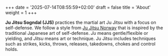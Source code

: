 +++
date = '2025-07-14T08:55:59+02:00'
draft = false
title = 'About'
weight = 1
+++

**Ju Jitsu Sogndal (JJS)** practices the martial art Ju Jitsu with a focus on self-defense. We follow a style from [Ju Jitsu Norway](http://www.jujitsu.no/) that is inspired by the traditional Japanese art of self-defense. *Ju* means gentle/flexible or yielding, and *Jitsu* means art or technique. Ju Jitsu includes techniques such as strikes, kicks, throws, releases, takedowns, chokes and control holds.
